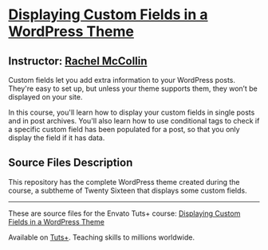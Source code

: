 # [Displaying Custom Fields in a WordPress Theme][published url]
## Instructor: [Rachel McCollin][instructor url]

Custom fields let you add extra information to your WordPress posts. They're easy to set up, but unless your theme supports them, they won’t be displayed on your site. 

In this course, you'll learn how to display your custom fields in single posts and in post archives. You'll also learn how to use conditional tags to check if a specific custom field has been populated for a post, so that you only display the field if it has data.


## Source Files Description

This repository has the complete WordPress theme created during the course, a subtheme of Twenty Sixteen that displays some custom fields.

------

These are source files for the Envato Tuts+ course: [Displaying Custom Fields in a WordPress Theme][published url]

Available on [Tuts+](https://tutsplus.com). Teaching skills to millions worldwide.

[published url]: https://code.tutsplus.com/courses/displaying-custom-fields-in-a-wordpress-theme
[instructor url]: https://tutsplus.com/authors/rachel-mccollin
